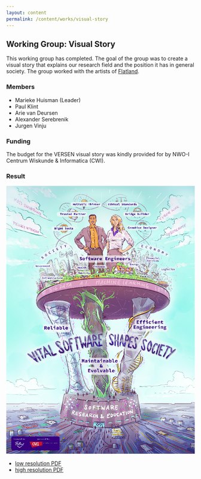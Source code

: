 ```yaml
---
layout: content
permalink: /content/works/visual-story
---
```


## Working Group: Visual Story

This working group has completed. The goal of the group was to create a visual story that explains our research field and the position it has in general society.
The group worked with the artists of [Flatland](http://www.flatland.nl).

### Members

* Marieke Huisman (Leader)
* Paul Klint
* Arie van Deursen
* Alexander Serebrenik
* Jurgen Vinju

### Funding

The budget for the VERSEN visual story was kindly provided for by NWO-I Centrum Wiskunde & Informatica (CWI).

### Result

<img src="/assets/img/VERSEN_VisualStory.png">

* [low resolution PDF](/assets/pdf/VERSEN_VisualStory_Poster_Lowres.pdf)
* [high resolution PDF](/assets/pdf/VERSEN_VisualStory_Poster_Hires.pdf)
